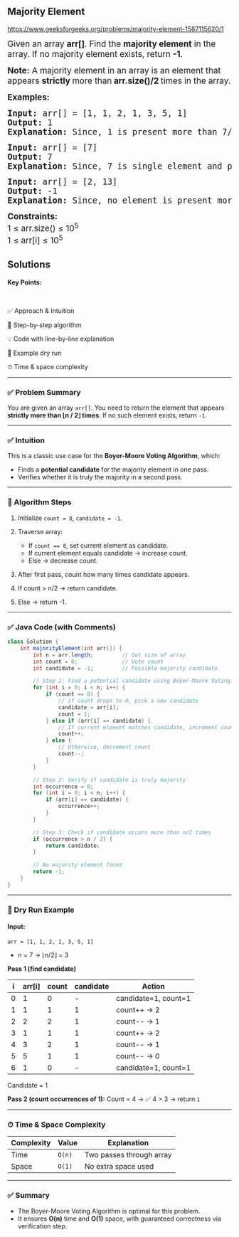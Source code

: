 ## Majority Element


https://www.geeksforgeeks.org/problems/majority-element-1587115620/1


<div class="problems_problem_content__Xm_eO"><p><span style="font-size: 14pt;">Given an array <strong>arr[]</strong>. Find the <strong>majority element</strong> in the array. If no majority element exists, return <strong>-1</strong>.</span></p>
<p><span style="font-size: 14pt;"><strong>Note:</strong> A majority element in an array is an element that appears <strong>strictly </strong>more than<strong> arr.size()/2 </strong>times in the array.</span></p>
<p><span style="font-size: 14pt;"><strong>Examples:</strong></span></p>
<pre><span style="font-size: 14pt;"><strong>Input: </strong>arr[] = [1, 1, 2, 1, 3, 5, 1]
<strong>Output: </strong>1<strong>
Explanation: </strong>Since, 1 is present more than 7/2 times, so it is the majority element.<br></span></pre>
<pre><span style="font-size: 14pt;"><strong>Input: </strong>arr[] = [7]
<strong>Output: </strong>7<strong>
Explanation: </strong>Since, 7 is single element and present more than 1/2 times, so it is the majority element.</span></pre>
<pre><span style="font-size: 14pt;"><strong>Input: </strong>arr[] = [2, 13]
<strong>Output: </strong>-1<strong>
Explanation: </strong>Since, no element is present more than 2/2 times, so there is no majority element.</span></pre>
<p><span style="font-size: 14pt;"><strong>Constraints:</strong><br>1 ≤ arr.size() ≤ 10<sup>5</sup><br>1 ≤ arr[i] ≤ 10<sup>5</sup></span></p></div>

## Solutions

#### Key Points:
```


```


✅ Approach & Intuition

🧠 Step-by-step algorithm

💡 Code with line-by-line explanation

🧪 Example dry run

⏱ Time & space complexity

---

### ✅ Problem Summary

You are given an array `arr[]`.
You need to return the element that appears **strictly more than ⌊n / 2⌋ times**.
If no such element exists, return `-1`.

---

### ✅ Intuition

This is a classic use case for the **Boyer-Moore Voting Algorithm**, which:

* Finds a **potential candidate** for the majority element in one pass.
* Verifies whether it is truly the majority in a second pass.

---

### 🧠 Algorithm Steps

1. Initialize `count = 0`, `candidate = -1`.
2. Traverse array:

   * If `count == 0`, set current element as candidate.
   * If current element equals candidate → increase count.
   * Else → decrease count.
3. After first pass, count how many times candidate appears.
4. If count > n/2 → return candidate.
5. Else → return -1.

---

### ✅ Java Code (with Comments)

```java
class Solution {
    int majorityElement(int arr[]) {
        int n = arr.length;         // Get size of array
        int count = 0;              // Vote count
        int candidate = -1;         // Possible majority candidate

        // Step 1: Find a potential candidate using Boyer-Moore Voting Algorithm
        for (int i = 0; i < n; i++) {
            if (count == 0) {
                // If count drops to 0, pick a new candidate
                candidate = arr[i];
                count = 1;
            } else if (arr[i] == candidate) {
                // If current element matches candidate, increment count
                count++;
            } else {
                // Otherwise, decrement count
                count--;
            }
        }

        // Step 2: Verify if candidate is truly majority
        int occurrence = 0;
        for (int i = 0; i < n; i++) {
            if (arr[i] == candidate) {
                occurrence++;
            }
        }

        // Step 3: Check if candidate occurs more than n/2 times
        if (occurrence > n / 2) {
            return candidate;
        }

        // No majority element found
        return -1;
    }
}
```

---

### 🧪 Dry Run Example

#### Input:

`arr = [1, 1, 2, 1, 3, 5, 1]`

* n = 7 → ⌊n/2⌋ = 3

**Pass 1 (find candidate)**

| i | arr\[i] | count | candidate | Action               |
| - | ------- | ----- | --------- | -------------------- |
| 0 | 1       | 0     | -         | candidate=1, count=1 |
| 1 | 1       | 1     | 1         | count++ → 2          |
| 2 | 2       | 2     | 1         | count-- → 1          |
| 3 | 1       | 1     | 1         | count++ → 2          |
| 4 | 3       | 2     | 1         | count-- → 1          |
| 5 | 5       | 1     | 1         | count-- → 0          |
| 6 | 1       | 0     | -         | candidate=1, count=1 |

Candidate = 1

**Pass 2 (count occurrences of 1):**
Count = 4 → ✅ 4 > 3 → return `1`

---

### ⏱ Time & Space Complexity

| Complexity | Value  | Explanation              |
| ---------- | ------ | ------------------------ |
| Time       | `O(n)` | Two passes through array |
| Space      | `O(1)` | No extra space used      |

---

### ✅ Summary

* The Boyer-Moore Voting Algorithm is optimal for this problem.
* It ensures **O(n)** time and **O(1)** space, with guaranteed correctness via verification step.






























